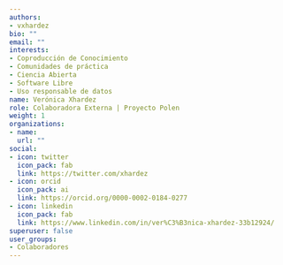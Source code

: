 ```yaml
---
authors:
- vxhardez
bio: ""
email: ""
interests:
- Coproducción de Conocimiento
- Comunidades de práctica
- Ciencia Abierta
- Software Libre 
- Uso responsable de datos
name: Verónica Xhardez
role: Colaboradora Externa | Proyecto Polen
weight: 1
organizations:
- name: 
  url: ""
social:
- icon: twitter
  icon_pack: fab
  link: https://twitter.com/xhardez
- icon: orcid
  icon_pack: ai
  link: https://orcid.org/0000-0002-0184-0277
- icon: linkedin
  icon_pack: fab
  link: https://www.linkedin.com/in/ver%C3%B3nica-xhardez-33b12924/
superuser: false
user_groups:
- Colaboradores
---
```


